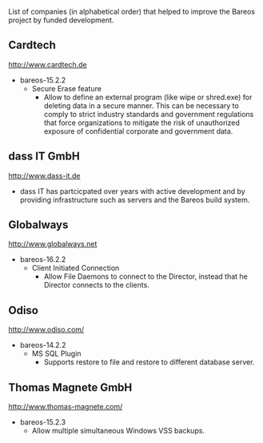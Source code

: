 List of companies (in alphabetical order) that helped to improve the Bareos project by funded development.

Cardtech
--------
http://www.cardtech.de

  * bareos-15.2.2
    * Secure Erase feature
      * Allow to define an external program (like wipe or shred.exe) for deleting data in a secure manner. This can be necessary to comply to strict industry standards and government regulations that force organizations to mitigate the risk of unauthorized exposure of confidential corporate and government data.

dass IT GmbH
------------
http://www.dass-it.de

 * dass IT has partcicpated over years with active development and by providing infrastructure such as servers and the Bareos build system.

Globalways
----------
http://www.globalways.net

  * bareos-16.2.2
    * Client Initiated Connection
      * Allow File Daemons to connect to the Director, instead that he Director connects to the clients.

Odiso
-----
http://www.odiso.com/

  * bareos-14.2.2
    * MS SQL Plugin
      * Supports restore to file and restore to different database server.

Thomas Magnete GmbH
-------------------
http://www.thomas-magnete.com/

  * bareos-15.2.3
    * Allow multiple simultaneous Windows VSS backups.

